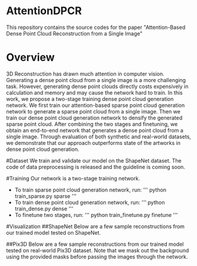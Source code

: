 # AttentionDPCR
This repository contains the source codes for the paper "Attention-Based Dense Point Cloud Reconstruction from a Single Image"

# Overview
3D Reconstruction has drawn much attention in computer vision. Generating a dense point cloud from a single image is a more challenging task. However, generating dense point clouds directly costs expensively in calculation and memory and may cause the network hard to train. In this work, we propose a two-stage training dense point cloud generation network. We first train our attention-based sparse point cloud generation network to generate a sparse point cloud from a single image. Then we train our dense point cloud generation network to densify the generated sparse point cloud. After combining the two stages and finetuning, we obtain an end-to-end network that generates a dense point cloud from a single image. Through evaluation of both synthetic and real-world datasets, we demonstrate that our approach outperforms state of the artworks in dense point cloud generation.

#Dataset
We train and validate our model on the ShapeNet dataset. The code of data preprocessing is released and the guideline is coming soon.

#Training
Our network is a two-stage training network.
* To train sparse point cloud generation network, run:
'''
python train_sparse.py sparse
'''
* To train dense point cloud generation network, run:
'''
python train_dense.py dense
'''
* To finetune two stages, run:
'''
python train_finetune.py finetune
'''

#Visualization
##ShapeNet
Below are a few sample reconstructions from our trained model tested on ShapeNet. 

##Pix3D
Below are a few sample reconstructions from our trained model tested on real-world Pix3D dataset. Note that we mask out the background using the provided masks before passing the images through the network. 
